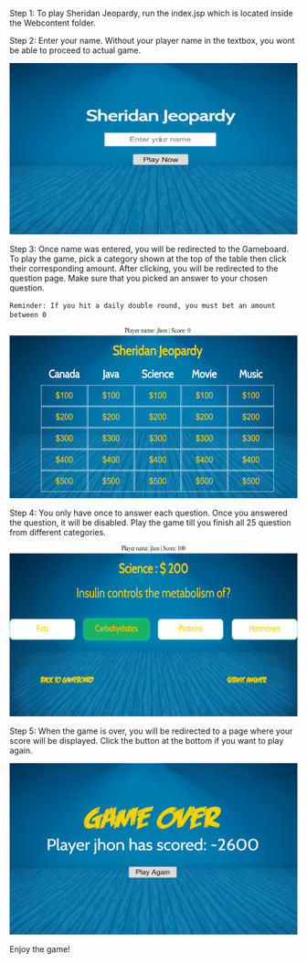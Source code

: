 
Step 1: To play Sheridan Jeopardy, run the index.jsp which is located inside the Webcontent folder.


Step 2: Enter your name. Without your player name in the textbox, you wont be able to proceed to actual game.
<p align="center">
  <img src="ScreenShot/index.png" height="300px" width="600px">
</p>



Step 3: Once name was entered, you will be redirected to the Gameboard. To play the game, pick a category shown at the top of the table then click their corresponding
	amount. After clicking, you will be redirected to the question page. Make sure that you picked an answer to your chosen question. 

	Reminder: If you hit a daily double round, you must bet an amount between 0 
<p align="center">
  <img src="ScreenShot/main.png" height="300px" width="600px">
</p>



Step 4: You only have once to answer each question. Once you answered the question, it will be disabled. Play the game till you finish all 25 question from different categories.

<p align="center">
  <img src="ScreenShot/score.png" height="300px" width="600px">
</p>

Step 5: When the game is over, you will be redirected to a page where your score will be displayed. Click the button at the bottom if you want to play again.

<p align="center">
  <img src="ScreenShot/end.png" height="300px" width="600px">
</p>


Enjoy the game!
